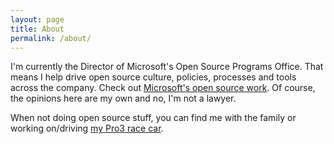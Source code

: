 ```yaml
---
layout: page
title: About
permalink: /about/
---
```


I'm currently the Director of Microsoft's Open Source Programs Office.  That means I help drive open source culture, policies, processes and tools across the company.  Check out [Microsoft's open source work](https://opensource.microsoft.com).  Of course, the opinions here are my own and no, I'm not a lawyer.

When not doing open source stuff, you can find me with the family or working on/driving [my Pro3 race car](http://pro3-racing.com).
